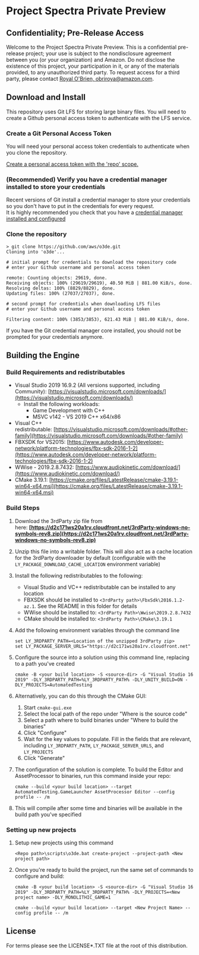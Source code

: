 # Project Spectra Private Preview

## Confidentiality; Pre-Release Access  

Welcome to the Project Spectra Private Preview.  This is a confidential pre-release project; your use is subject to the nondisclosure agreement between you (or your organization) and Amazon.  Do not disclose the existence of this project, your participation in it, or any of the  materials provided, to any unauthorized third party.  To request access for a third party, please contact [Royal O'Brien, obriroya@amazon.com](mailto:obriroya@amazon.com).

## Download and Install

This repository uses Git LFS for storing large binary files.  You will need to create a Github personal access token to authenticate with the LFS service.


### Create a Git Personal Access Token

You will need your personal access token credentials to authenticate when you clone the repository.

[Create a personal access token with the 'repo' scope.](https://docs.github.com/en/github/authenticating-to-github/creating-a-personal-access-token)


### (Recommended) Verify you have a credential manager installed to store your credentials 

Recent versions of Git install a credential manager to store your credentials so you don't have to put in the credentials for every request.  
It is highly recommended you check that you have a [credential manager installed and configured](https://github.com/microsoft/Git-Credential-Manager-Core)


### Clone the repository 

```shell
> git clone https://github.com/aws/o3de.git
Cloning into 'o3de'...

# initial prompt for credentials to download the repository code
# enter your Github username and personal access token

remote: Counting objects: 29619, done.
Receiving objects: 100% (29619/29619), 40.50 MiB | 881.00 KiB/s, done.
Resolving deltas: 100% (8829/8829), done.
Updating files: 100% (27037/27037), done.

# second prompt for credentials when downloading LFS files
# enter your Github username and personal access token

Filtering content: 100% (3853/3853), 621.43 MiB | 881.00 KiB/s, done.

```

If you have the Git credential manager core installed, you should not be prompted for your credentials anymore.

## Building the Engine
### Build Requirements and redistributables

*   Visual Studio 2019 16.9.2 (All versions supported, including Community): [https://visualstudio.microsoft.com/downloads/](https://visualstudio.microsoft.com/downloads/)
    *   Install the following workloads:
        *   Game Development with C++
        *   MSVC v142 - VS 2019 C++ x64/x86
*   Visual C++ redistributable: [https://visualstudio.microsoft.com/downloads/#other-family](https://visualstudio.microsoft.com/downloads/#other-family)
*   FBXSDK for VS2015: [https://www.autodesk.com/developer-network/platform-technologies/fbx-sdk-2016-1-2](https://www.autodesk.com/developer-network/platform-technologies/fbx-sdk-2016-1-2)
*   WWise - 2019.2.8.7432: [https://www.audiokinetic.com/download/](https://www.audiokinetic.com/download/)
*   CMake 3.19.1: [https://cmake.org/files/LatestRelease/cmake-3.19.1-win64-x64.msi](https://cmake.org/files/LatestRelease/cmake-3.19.1-win64-x64.msi)

### Build Steps

1.  Download the 3rdParty zip file from here: **[https://d2c171ws20a1rv.cloudfront.net/3rdParty-windows-no-symbols-rev8.zip](https://d2c171ws20a1rv.cloudfront.net/3rdParty-windows-no-symbols-rev8.zip)**
2.  Unzip this file into a writable folder. This will also act as a cache location for the 3rdParty downloader by default (configurable with the `LY_PACKAGE_DOWNLOAD_CACHE_LOCATION` environment variable)
3.  Install the following redistributables to the following:
    - Visual Studio and VC++ redistributable can be installed to any location
    - FBXSDK should be installed to `<3rdParty path>\FbxSdk\2016.1.2-az.1`. See the README in this folder for details
    - WWise should be installed to: `<3rdParty Path>\Wwise\2019.2.8.7432`
    - CMake should be installed to: `<3rdParty Path>\CMake\3.19.1`
4.  Add the following environment variables through the command line
    ```
    set LY_3RDPARTY_PATH=<Location of the unzipped 3rdParty zip>
    set LY_PACKAGE_SERVER_URLS="https://d2c171ws20a1rv.cloudfront.net"
    ```
    
5.  Configure the source into a solution using this command line, replacing <your build location> to a path you've created
    ```
    cmake -B <your build location> -S <source-dir> -G "Visual Studio 16 2019" -DLY_3RDPARTY_PATH=%LY_3RDPARTY_PATH% -DLY_UNITY_BUILD=ON -DLY_PROJECTS=AutomatedTesting
    ```

6.  Alternatively, you can do this through the CMake GUI:
    
    1.  Start `cmake-gui.exe`
    2.  Select the local path of the repo under "Where is the source code"
    3.  Select a path where to build binaries under "Where to build the binaries"
    4.  Click "Configure"
    5.  Wait for the key values to populate. Fill in the fields that are relevant, including `LY_3RDPARTY_PATH`, `LY_PACKAGE_SERVER_URLS`, and `LY_PROJECTS`
    6.  Click "Generate"
    
7.  The configuration of the solution is complete. To build the Editor and AssetProcessor to binaries, run this command inside your repo:
    ```
    cmake --build <your build location> --target AutomatedTesting.GameLauncher AssetProcessor Editor --config profile -- /m
    ```
   
8.  This will compile after some time and binaries will be available in the build path you've specified

### Setting up new projects    
1. Setup new projects using this command
    ```
    <Repo path>\scripts\o3de.bat create-project --project-path <New project path>
    ```
2.  Once you're ready to build the project, run the same set of commands to configure and build:
    ```
    cmake -B <your build location> -S <source-dir> -G "Visual Studio 16 2019" -DLY_3RDPARTY_PATH=%LY_3RDPARTY_PATH% -DLY_PROJECTS=<New project name> -DLY_MONOLITHIC_GAME=1

    cmake --build <your build location> --target <New Project Name> --config profile -- /m
    ```

## License

For terms please see the LICENSE*.TXT file at the root of this distribution.

